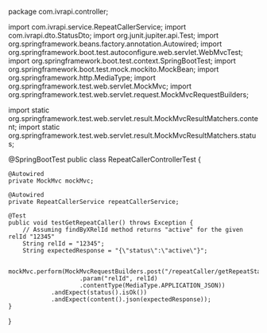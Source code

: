 package com.ivrapi.controller;

import com.ivrapi.service.RepeatCallerService;
import com.ivrapi.dto.StatusDto;
import org.junit.jupiter.api.Test;
import org.springframework.beans.factory.annotation.Autowired;
import org.springframework.boot.test.autoconfigure.web.servlet.WebMvcTest;
import org.springframework.boot.test.context.SpringBootTest;
import org.springframework.boot.test.mock.mockito.MockBean;
import org.springframework.http.MediaType;
import org.springframework.test.web.servlet.MockMvc;
import org.springframework.test.web.servlet.request.MockMvcRequestBuilders;

import static org.springframework.test.web.servlet.result.MockMvcResultMatchers.content;
import static org.springframework.test.web.servlet.result.MockMvcResultMatchers.status;

@SpringBootTest
public class RepeatCallerControllerTest {

    @Autowired
    private MockMvc mockMvc;

    @Autowired
    private RepeatCallerService repeatCallerService;

    @Test
    public void testGetRepeatCaller() throws Exception {
        // Assuming findByXRelId method returns "active" for the given relId "12345"
        String relId = "12345";
        String expectedResponse = "{\"status\":\"active\"}";

        mockMvc.perform(MockMvcRequestBuilders.post("/repeatCaller/getRepeatStatus")
                        .param("relId", relId)
                        .contentType(MediaType.APPLICATION_JSON))
                .andExpect(status().isOk())
                .andExpect(content().json(expectedResponse));
    }
}
